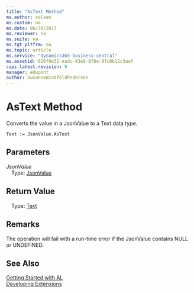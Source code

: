 ```yaml
---
title: "AsText Method"
ms.author: solsen
ms.custom: na
ms.date: 06/30/2017
ms.reviewer: na
ms.suite: na
ms.tgt_pltfrm: na
ms.topic: article
ms.service: "dynamics365-business-central"
ms.assetid: 620f0e32-eadc-43e9-8f6e-8fc0b12c3aaf
caps.latest.revision: 9
manager: edupont
author: SusanneWindfeldPedersen
---
```


 

# AsText Method

Converts the value in a JsonValue to a Text data type.

```
Text := JsonValue.AsText
```

## Parameters
*JsonValue*  
&emsp;Type: [JsonValue](jsonvalue-class.md)

## Return Value
&emsp;Type: [Text](../datatypes/devenv-text-data-type.md)

## Remarks
The operation will fail with a run-time error if the JsonValue contains NULL or UNDEFINED.

## See Also
[Getting Started with AL](../devenv-get-started.md)  
[Developing Extensions](../devenv-dev-overview.md)
